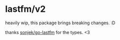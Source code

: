 # lastfm/v2

heavily wip, this package brings breaking changes. :D

thanks [sonjek/go-lastfm](https://github.com/sonjek/go-lastfm) for the
types. <3
